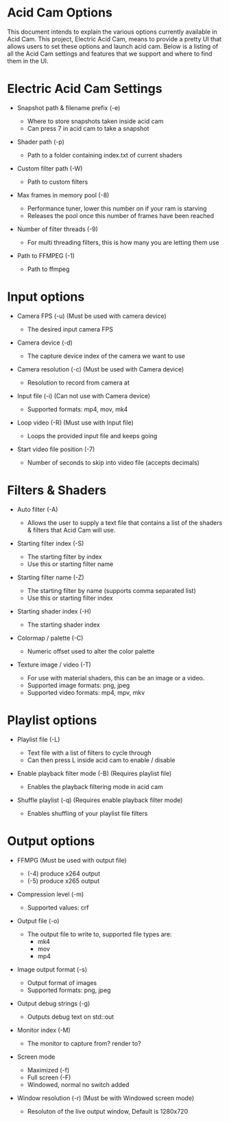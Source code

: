 # Acid Cam Options
This document intends to explain the various options currently available in Acid Cam. This project, Electric Acid Cam, means to provide a pretty UI that allows users to set these options and launch acid cam. Below is a listing of all the Acid Cam settings and features that we support and where to find them in the UI.

# Electric Acid Cam Settings
- Snapshot path & filename prefix (-e)
  - Where to store snapshots taken inside acid cam
  - Can press 7 in acid cam to take a snapshot

- Shader path (-p)
  - Path to a folder containing index.txt of current shaders

- Custom filter path (-W)
  - Path to custom filters

- Max frames in memory pool (-8)
  - Performance tuner, lower this number on if your ram is starving
  - Releases the pool once this number of frames have been reached

- Number of filter threads (-9)
  - For multi threading filters, this is how many you are letting them use

- Path to FFMPEG (-1)
  - Path to ffmpeg

# Input options
- Camera FPS (-u) (Must be used with camera device)
  - The desired input camera FPS

- Camera device (-d)
  - The capture device index of the camera we want to use

- Camera resolution (-c) (Must be used with Camera device)
  - Resolution to record from camera at

- Input file (-i) (Can not use with Camera device)
  - Supported formats: mp4, mov, mk4

- Loop video (-R) (Must use with Input file)
  - Loops the provided input file and keeps going

- Start video file position (-7)
  - Number of seconds to skip into video file (accepts decimals)

# Filters & Shaders
- Auto filter (-A)
  - Allows the user to supply a text file that contains a list of the shaders & filters that Acid Cam will use.

- Starting filter index (-S)
  - The starting filter by index
  - Use this or starting filter name

- Starting filter name (-Z)
  - The starting filter by name (supports comma separated list)
  - Use this or starting filter index

- Starting shader index (-H)
  - The starting shader index

- Colormap / palette (-C)
  - Numeric offset used to alter the color palette

- Texture image / video (-T)
  - For use with material shaders, this can be an image or a video.
  - Supported image formats: png, jpeg
  - Supported video formats: mp4, mpv, mkv

# Playlist options
- Playlist file (-L)
  - Text file with a list of filters to cycle through
  - Can then press L inside acid cam to enable / disable

- Enable playback filter mode (-B) (Requires playlist file)
  - Enables the playback filtering mode in acid cam

- Shuffle playlist (-q) (Requires enable playback filter mode)
  - Enables shuffling of your playlist file filters

# Output options
- FFMPG (Must be used with output file)
  - (-4) produce x264 output
  - (-5) produce x265 output

- Compression level (-m)
  - Supported values: crf

- Output file (-o)
  - The output file to write to, supported file types are:
    - mk4
    - mov
    - mp4

- Image output format (-s)
  - Output format of images
  - Supported formats: png, jpeg

- Output debug strings (-g)
  - Outputs debug text on std::out

- Monitor index (-M)
  - The monitor to capture from? render to?

- Screen mode
  - Maximized (-f)
  - Full screen (-F)
  - Windowed, normal no switch added

- Window resolution (-r) (Must be with Windowed screen mode)
  - Resoluton of the live output window, Default is 1280x720
